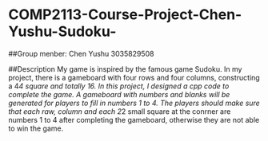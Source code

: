 # COMP2113-Course-Project-Chen-Yushu-Sudoku-

##Group menber: Chen Yushu 3035829508

##Description
My game is inspired by the famous game Sudoku. In my project, there is a gameboard with four rows and four columns, constructing a 4*4 square and totally 16.
In this project, I designed a cpp code to complete the game. A gameboard with numbers and blanks will be generated for players to fill in numbers 1 to 4. The players should make sure that each raw, column and each 2*2 small square at the conrner are numbers 1 to 4 after completing the gameboard, otherwise they are not able to win the game.
